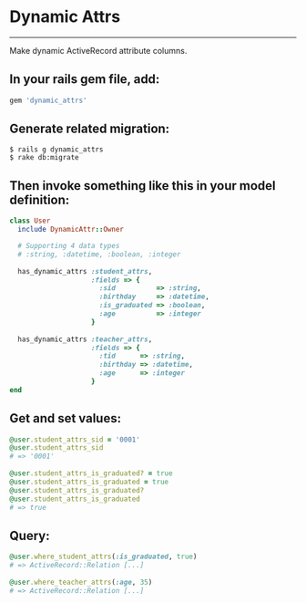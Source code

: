 Dynamic Attrs
=============
-------------

Make dynamic ActiveRecord attribute columns.

In your rails gem file, add:
----------------------------
```ruby
gem 'dynamic_attrs'
```

Generate related migration:
------
```
$ rails g dynamic_attrs
$ rake db:migrate
```

Then invoke something like this in your model definition:
------------
```ruby
class User
  include DynamicAttr::Owner

  # Supporting 4 data types
  # :string, :datetime, :boolean, :integer
 
  has_dynamic_attrs :student_attrs,
                    :fields => {
                      :sid          => :string,
                      :birthday     => :datetime,
                      :is_graduated => :boolean,
                      :age          => :integer
                    }
 
  has_dynamic_attrs :teacher_attrs,
                    :fields => {
                      :tid      => :string,
                      :birthday => :datetime,
                      :age      => :integer
                    }
end
```

Get and set values:
-------------------
```ruby
@user.student_attrs_sid = '0001'
@user.student_attrs_sid
# => '0001'
 
@user.student_attrs_is_graduated? = true
@user.student_attrs_is_graduated = true
@user.student_attrs_is_graduated?
@user.student_attrs_is_graduated
# => true
```

Query:
------
```ruby
@user.where_student_attrs(:is_graduated, true)
# => ActiveRecord::Relation [...]
 
@user.where_teacher_attrs(:age, 35)
# => ActiveRecord::Relation [...]
```
